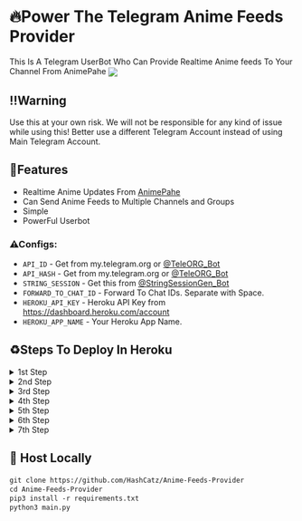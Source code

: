 # 🔥Power The Telegram Anime Feeds Provider
This Is A Telegram UserBot Who Can Provide Realtime Anime feeds To Your Channel From AnimePahe
<img align="center" src="https://wallpapercave.com/dwp1x/wp8650341.png">
## ‼️Warning
Use this at your own risk. We will not be responsible for any kind of issue while using this! Better use a different Telegram Account instead of using Main Telegram Account.

## 🌸Features
- Realtime Anime Updates From [AnimePahe](http://animepahe.com/)
- Can Send Anime Feeds to Multiple Channels and Groups
- Simple
- PowerFul Userbot

### ⚠Configs:
- `API_ID` - Get from my.telegram.org or [@TeleORG_Bot](https://t.me/TeleORG_Bot)
- `API_HASH` - Get from my.telegram.org or [@TeleORG_Bot](https://t.me/TeleORG_Bot)
- `STRING_SESSION` - Get this from [@StringSessionGen_Bot](https://t.me/StringSessionGen_Bot)
- `FORWARD_TO_CHAT_ID` - Forward To Chat IDs. Separate with Space.
- `HEROKU_API_KEY` - Heroku API Key from https://dashboard.heroku.com/account
- `HEROKU_APP_NAME` - Your Heroku App Name.

## ♻Steps To Deploy In Heroku
<details>
  <summary>1st Step</summary>
  <h3>Step 1</h3>
  <img src="https://github.com/HashCatz/Anime-Feeds-Provider/blob/main/Steps/1.PNG">
  <p>As shown in the above image, create a new app in heroku</p>
</details>
<details>
  <summary>2nd Step</summary>
  <h3>Step 2</h3>
  <img src="https://github.com/HashCatz/Anime-Feeds-Provider/blob/main/Steps/2.PNG">
  <p>After creating an app,you will redirect into a new page like above..First of all connect the github account to your heroku account by clicking <i>Connect to github</i>. After that search the repo in that searchbar and click the connect.</p>
</details>
<details>
  <summary>3rd Step</summary>
  <h3>Step 3</h3>
  <img src="https://github.com/HashCatz/Anime-Feeds-Provider/blob/main/Steps/3.PNG">
  <p>After Connecting The repo successfully,Go to the settings panel..</p>
</details>
<details>
  <summary>4th Step</summary>
  <h3>Step 4</h3>
  <img src="https://github.com/HashCatz/Anime-Feeds-Provider/blob/main/Steps/4.PNG">
  <p>Now you are in the settings panel..you could see a small logo named <b>Add Buildpack</b> Click it and you will get a popup like above..when the popup appeared choose <i>Python</i> and save the changes..</p>
</details>
<details>
  <summary>5th Step</summary>
  <h3>Step 5</h3>
  <img src="https://github.com/HashCatz/Anime-Feeds-Provider/blob/main/Steps/5.PNG">
  <p>After adding <b>BuildPacks</b> Go to the <i>Config Vars</i> panel and click <b>Reveal Vars</b> and Add Vars just Like in above Image..<br>-- <b>Here The Vars</b> --<br>API_ID<br>API_HASH<br>STRING_SESSION<br>FORWARD_TO_CHAT_ID<br>HEROKU_API_KEY<br>HEROKU_APP_NAME<br><br>Refer Configs in Readme.md For more details about Vars</p>
</details>
<details>
  <summary>6th Step</summary>
  <h3>Step 6</h3>
  <img src="https://github.com/HashCatz/Anime-Feeds-Provider/blob/main/Steps/6.PNG">
  <p>After adding Vars, Come back to The <b>Deploy</b> panel and Scroll Down and Click Deploy and Wait Untill the app deploy</p>
</details>
<details>
  <summary>7th Step</summary>
  <h3>Step 7</h3>
  <img src="https://github.com/HashCatz/Anime-Feeds-Provider/blob/main/Steps/8.PNG">
  <p>After The deploying completed go to the resources panel and refresh it..after That You will get some thing like above pic "<b>worker python3 main.py</b>" after that appeared click the pencil icon and switch it on..and confirm..<br><br>Now You Successfully Deployed Power 😍</p>
</details>


## 🌹 Host Locally
```
git clone https://github.com/HashCatz/Anime-Feeds-Provider
cd Anime-Feeds-Provider
pip3 install -r requirements.txt
python3 main.py
```
